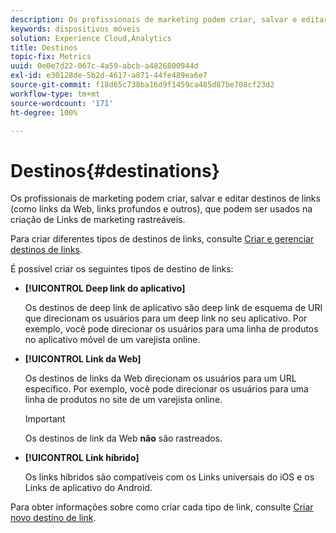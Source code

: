 ```yaml
---
description: Os profissionais de marketing podem criar, salvar e editar destinos de links (como links da Web, links profundos e outros), que podem ser usados na criação de Links de marketing rastreáveis.
keywords: dispositivos móveis
solution: Experience Cloud,Analytics
title: Destinos
topic-fix: Metrics
uuid: 0e0e7d22-067c-4a59-abcb-a4826800944d
exl-id: e30128de-5b2d-4617-a871-44fe489ea6e7
source-git-commit: f18d65c738ba16d9f1459ca485d87be708cf23d2
workflow-type: tm+mt
source-wordcount: '171'
ht-degree: 100%

---
```


# Destinos{#destinations}

Os profissionais de marketing podem criar, salvar e editar destinos de links (como links da Web, links profundos e outros), que podem ser usados na criação de Links de marketing rastreáveis.

Para criar diferentes tipos de destinos de links, consulte [Criar e gerenciar destinos de links](/help/using/acquisition-main/c-manage-link-destinations/c-manage-link-destinations.md).

É possível criar os seguintes tipos de destino de links:

* **[!UICONTROL Deep link do aplicativo]**

   Os destinos de deep link de aplicativo são deep link de esquema de URI que direcionam os usuários para um deep link no seu aplicativo. Por exemplo, você pode direcionar os usuários para uma linha de produtos no aplicativo móvel de um varejista online.

* **[!UICONTROL Link da Web]**

   Os destinos de links da Web direcionam os usuários para um URL específico. Por exemplo, você pode direcionar os usuários para uma linha de produtos no site de um varejista online.

   >[!IMPORTANT]
   >
   >Os destinos de link da Web **não** são rastreados.

* **[!UICONTROL Link híbrido]**

   Os links híbridos são compatíveis com os Links universais do iOS e os Links de aplicativo do Android.

Para obter informações sobre como criar cada tipo de link, consulte   [Criar novo destino de link](/help/using/acquisition-main/c-manage-link-destinations/t-create-new-app-deep-link-destination.md).
